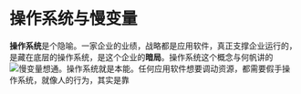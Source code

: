 
# 操作系统与慢变量
**操作系统**是个隐喻。一家企业的业绩，战略都是应用软件，真正支撑企业运行的，是藏在底层的操作系统，是这个企业的**暗局**。操作系统这个概念与何帆讲的![慢变量](http://mp.weixin.qq.com/s/dP-C2HS_PSWWgfcJuNcxaQ)想通。操作系统就是本能。任何应用软件想要调动资源，都需要假手操作系统，就像人的行为，其实是靠

